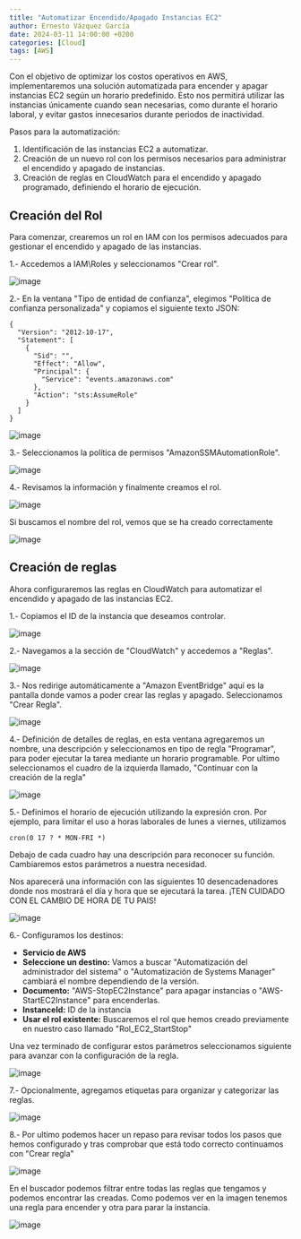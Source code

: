 ```yaml
---
title: "Automatizar Encendido/Apagado Instancias EC2"
author: Ernesto Vázquez García
date: 2024-03-11 14:00:00 +0200
categories: [Cloud]
tags: [AWS]
---
```


Con el objetivo de optimizar los costos operativos en AWS, implementaremos una solución automatizada para encender y apagar instancias EC2 según un horario predefinido. Esto nos permitirá utilizar las instancias únicamente cuando sean necesarias, como durante el horario laboral, y evitar gastos innecesarios durante periodos de inactividad.

Pasos para la automatización:

1. Identificación de las instancias EC2 a automatizar.
2. Creación de un nuevo rol con los permisos necesarios para administrar el encendido y apagado de instancias.
3. Creación de reglas en CloudWatch para el encendido y apagado programado, definiendo el horario de ejecución.

## Creación del Rol

Para comenzar, crearemos un rol en IAM con los permisos adecuados para gestionar el encendido y apagado de las instancias.

1.- Accedemos a IAM\Roles y seleccionamos "Crear rol".

![image](https://github.com/ernestovazquez/ernestovazquez.github.io/assets/32536051/641add14-8be2-4671-865a-f9c4f58ffe9b)

2.- En la ventana "Tipo de entidad de confianza", elegimos "Política de confianza personalizada" y copiamos el siguiente texto JSON:

```
{
  "Version": "2012-10-17",
  "Statement": [
    {
      "Sid": "",
      "Effect": "Allow",
      "Principal": {
        "Service": "events.amazonaws.com"
      },
      "Action": "sts:AssumeRole"
    }
  ]
}
```
![image](https://github.com/ernestovazquez/ernestovazquez.github.io/assets/32536051/922085d2-adc0-4616-8834-81597d8d182b)

3.-  Seleccionamos la política de permisos "AmazonSSMAutomationRole".

![image](https://github.com/ernestovazquez/ernestovazquez.github.io/assets/32536051/a0ed3a4e-11f3-4507-9643-5446c3f1daf1)

4.-  Revisamos la información y finalmente creamos el rol.

![image](https://github.com/ernestovazquez/ernestovazquez.github.io/assets/32536051/aa56144f-b788-428c-8212-797cde97b256)

Si buscamos el nombre del rol, vemos que se ha creado correctamente

![image](https://github.com/ernestovazquez/ernestovazquez.github.io/assets/32536051/bbf7ad31-0484-48c7-b48f-f427ea16af3f)

## Creación de reglas 

Ahora configuraremos las reglas en CloudWatch para automatizar el encendido y apagado de las instancias EC2.

1.- Copiamos el ID de la instancia que deseamos controlar.

![image](https://github.com/ernestovazquez/ernestovazquez.github.io/assets/32536051/6bb9288f-c275-4b73-b45d-97c4066d2916)

2.- Navegamos a la sección de "CloudWatch" y accedemos a "Reglas".

![image](https://github.com/ernestovazquez/ernestovazquez.github.io/assets/32536051/55be305d-af1b-4bb2-a63f-ebbb545fea93)

3.- Nos redirige automáticamente a "Amazon EventBridge" aquí es la pantalla donde vamos a poder crear las reglas y apagado. Seleccionamos "Crear Regla".

![image](https://github.com/ernestovazquez/ernestovazquez.github.io/assets/32536051/7b732d8b-63b3-4356-9418-536c3d5ab557)

4.- Definición de detalles de reglas, en esta ventana agregaremos un nombre, una descripción y seleccionamos en tipo de regla "Programar", para poder ejecutar la tarea mediante un horario programable. Por ultimo seleccionamos el cuadro de la izquierda llamado, "Continuar con la creación de la regla"

![image](https://github.com/ernestovazquez/ernestovazquez.github.io/assets/32536051/1f50b670-c9d8-4026-b492-b1ace50fa91f)

5.- Definimos el horario de ejecución utilizando la expresión cron. Por ejemplo, para limitar el uso a horas laborales de lunes a viernes, utilizamos

```
cron(0 17 ? * MON-FRI *)
```

Debajo de cada cuadro hay una descripción para reconocer su función. Cambiaremos estos parámetros a nuestra necesidad.

Nos aparecerá una información con las siguientes 10 desencadenadores donde nos mostrará el día y hora que se ejecutará la tarea. ¡TEN CUIDADO CON EL CAMBIO DE HORA DE TU PAIS!

![image](https://github.com/ernestovazquez/ernestovazquez.github.io/assets/32536051/a25e928e-ac02-4372-b720-559111fe4f06)

6.- Configuramos los destinos:

- **Servicio de AWS**
- **Seleccione un destino:** Vamos a buscar "Automatización del administrador del sistema" o "Automatización de Systems Manager" cambiará el nombre dependiendo de la versión. 
- **Documento:** "AWS-StopEC2Instance" para apagar instancias o "AWS-StartEC2Instance" para encenderlas.
- **InstanceId:** ID de la instancia
- **Usar el rol existente:** Buscaremos el rol que hemos creado previamente en nuestro caso llamado "Rol_EC2_StartStop"

Una vez terminado de configurar estos parámetros seleccionamos siguiente para avanzar con la configuración de la regla.

![image](https://github.com/ernestovazquez/ernestovazquez.github.io/assets/32536051/5ce83aa0-76bf-42f9-9405-014ffa51be75)

7.- Opcionalmente, agregamos etiquetas para organizar y categorizar las reglas.

![image](https://github.com/ernestovazquez/ernestovazquez.github.io/assets/32536051/222ee86f-0480-4473-ba18-0f3736a6b754)

8.- Por ultimo podemos hacer un repaso para revisar todos los pasos que hemos configurado y tras comprobar que está todo correcto continuamos con "Crear regla"

![image](https://github.com/ernestovazquez/ernestovazquez.github.io/assets/32536051/3f093a76-6634-45b8-9d97-00852e6845e0)


En el buscador podemos filtrar entre todas las reglas que tengamos y podemos encontrar las creadas. Como podemos ver en la imagen tenemos una regla para encender y otra para parar la instancia.

![image](https://github.com/ernestovazquez/ernestovazquez.github.io/assets/32536051/e1fc8e1b-ec8b-4a4e-ac6e-5d8146e6b985)
